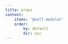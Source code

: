 ```yaml
---
title: preps
content:
    items: '@self.modular'
    order:
        by: default
        dir: asc
---
```


